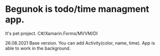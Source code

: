 # Begunok is todo/time managment app.
It's pet project. C#/Xamarin.Forms/MVVM/DI

26.08.2021
Base version. You can add Activity(color, name, time). App is able to work in the background.
